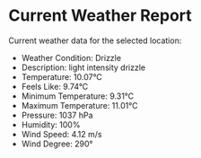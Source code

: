 # Current Weather Report
Current weather data for the selected location:
- Weather Condition: Drizzle
- Description: light intensity drizzle
- Temperature: 10.07°C
- Feels Like: 9.74°C
- Minimum Temperature: 9.31°C
- Maximum Temperature: 11.01°C
- Pressure: 1037 hPa
- Humidity: 100%
- Wind Speed: 4.12 m/s
- Wind Degree: 290°
